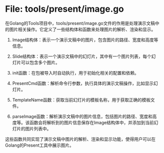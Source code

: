 # File: tools/present/image.go

在Golang的Tools项目中，tools/present/image.go文件的作用是处理演示文稿中的图片相关操作。它定义了一些结构体和函数来处理图片的解析、渲染和显示。

1. Image结构体：表示一个演示文稿中的图片，包含图片的路径、宽度和高度等信息。

2. Slide结构体：表示一个演示文稿中的幻灯片，其中有一个图片列表，每个幻灯片可以包含多个图片。

3. init函数：在包被导入时自动执行，用于初始化相关的配置和依赖。

4. PresentCmd函数：解析命令行参数，执行具体的演示文稿操作，比如显示幻灯片。

5. TemplateName函数：获取当前幻灯片的模板名称，用于获取正确的模板文件。

6. parseImage函数：解析演示文稿中的图片信息，包括图片的路径、宽度和高度等。该函数会将解析到的图片信息保存在Image结构体中，并添加到当前幻灯片的图片列表中。

这些函数共同实现了演示文稿中图片的解析、渲染和显示功能，使得用户可以在Golang的Present工具中展示图片。

